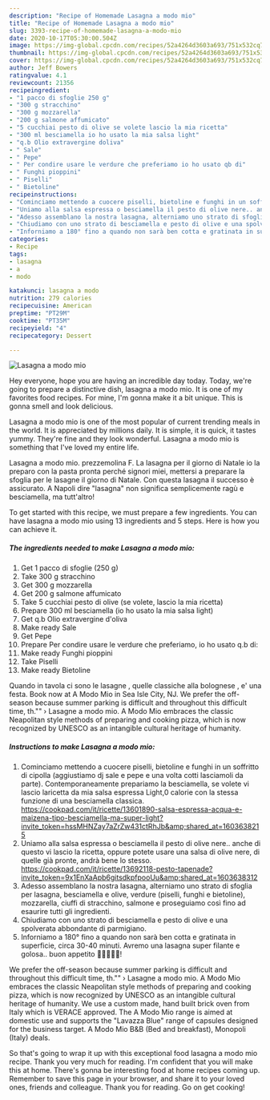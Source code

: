 ```yaml
---
description: "Recipe of Homemade Lasagna a modo mio"
title: "Recipe of Homemade Lasagna a modo mio"
slug: 3393-recipe-of-homemade-lasagna-a-modo-mio
date: 2020-10-17T05:30:00.504Z
image: https://img-global.cpcdn.com/recipes/52a4264d3603a693/751x532cq70/lasagna-a-modo-mio-recipe-main-photo.jpg
thumbnail: https://img-global.cpcdn.com/recipes/52a4264d3603a693/751x532cq70/lasagna-a-modo-mio-recipe-main-photo.jpg
cover: https://img-global.cpcdn.com/recipes/52a4264d3603a693/751x532cq70/lasagna-a-modo-mio-recipe-main-photo.jpg
author: Jeff Bowers
ratingvalue: 4.1
reviewcount: 21356
recipeingredient:
- "1 pacco di sfoglie 250 g"
- "300 g stracchino"
- "300 g mozzarella"
- "200 g salmone affumicato"
- "5 cucchiai pesto di olive se volete lascio la mia ricetta"
- "300 ml besciamella io ho usato la mia salsa light"
- "q.b Olio extravergine doliva"
- " Sale"
- " Pepe"
- " Per condire usare le verdure che preferiamo io ho usato qb di"
- " Funghi pioppini"
- " Piselli"
- " Bietoline"
recipeinstructions:
- "Cominciamo mettendo a cuocere piselli, bietoline e funghi in un soffritto di cipolla (aggiustiamo dj sale e pepe e una volta cotti lasciamoli da parte). Contemporaneamente prepariamo la besciamella, se volete vi lascio laricetta da mia salsa espressa Light,0 calorie con la stessa funzione di una besciamella classica. https://cookpad.com/it/ricette/13601890-salsa-espressa-acqua-e-maizena-tipo-besciamella-ma-super-light?invite_token=hssMHNZay7aZrZw431ctRhJb&amp;shared_at=1603638215"
- "Uniamo alla salsa espressa o besciamella il pesto di olive nere.. anche di questo vi lascio la ricetta, oppure potete usare una salsa di olive nere, di quelle già pronte, andrà bene lo stesso. https://cookpad.com/it/ricette/13692118-pesto-tapenade?invite_token=9x1EnXaApb6gitsdkpfpooUu&amp;shared_at=1603638312"
- "Adesso assemblano la nostra lasagna, alterniamo uno strato di sfoglia per lasagna, besciamella e olive, verdure (piselli, funghi e bietoline), mozzarella, ciuffi di stracchino, salmone e proseguiamo così fino ad esaurire tutti gli ingredienti."
- "Chiudiamo con uno strato di besciamella e pesto di olive e una spolverata abbondante di parmigiano."
- "Inforniamo a 180° fino a quando non sarà ben cotta e gratinata in superficie, circa 30-40 minuti. Avremo una lasagna super filante e golosa.. buon appetito 🌻🌻🌻🌻🌻!"
categories:
- Recipe
tags:
- lasagna
- a
- modo

katakunci: lasagna a modo 
nutrition: 279 calories
recipecuisine: American
preptime: "PT29M"
cooktime: "PT35M"
recipeyield: "4"
recipecategory: Dessert

---
```



![Lasagna a modo mio](https://img-global.cpcdn.com/recipes/52a4264d3603a693/751x532cq70/lasagna-a-modo-mio-recipe-main-photo.jpg)

Hey everyone, hope you are having an incredible day today. Today, we're going to prepare a distinctive dish, lasagna a modo mio. It is one of my favorites food recipes. For mine, I'm gonna make it a bit unique. This is gonna smell and look delicious.

Lasagna a modo mio is one of the most popular of current trending meals in the world. It is appreciated by millions daily. It is simple, it is quick, it tastes yummy. They're fine and they look wonderful. Lasagna a modo mio is something that I've loved my entire life.

Lasagna a modo mio. prezzemolina F. La lasagna per il giorno di Natale io la preparo con la pasta pronta perché signori miei, mettersi a preparare la sfoglia per le lasagne il giorno di Natale. Con questa lasagna il successo è assicurato. A Napoli dire &#34;lasagna&#34; non significa semplicemente ragù e besciamella, ma tutt&#39;altro!


To get started with this recipe, we must prepare a few ingredients. You can have lasagna a modo mio using 13 ingredients and 5 steps. Here is how you can achieve it.

<!--inarticleads1-->

##### The ingredients needed to make Lasagna a modo mio:

1. Get 1 pacco di sfoglie (250 g)
1. Take 300 g stracchino
1. Get 300 g mozzarella
1. Get 200 g salmone affumicato
1. Take 5 cucchiai pesto di olive (se volete, lascio la mia ricetta)
1. Prepare 300 ml besciamella (io ho usato la mia salsa light)
1. Get q.b Olio extravergine d&#39;oliva
1. Make ready  Sale
1. Get  Pepe
1. Prepare  Per condire usare le verdure che preferiamo, io ho usato q.b di:
1. Make ready  Funghi pioppini
1. Take  Piselli
1. Make ready  Bietoline


Quando in tavola ci sono le lasagne , quelle classiche alla bolognese , e&#39; una festa. Book now at A Modo Mio in Sea Isle City, NJ. We prefer the off-season because summer parking is difficult and throughout this difficult time, th.&#34;&#34; › Lasagne a modo mio. A Modo Mio embraces the classic Neapolitan style methods of preparing and cooking pizza, which is now recognized by UNESCO as an intangible cultural heritage of humanity. 

<!--inarticleads2-->

##### Instructions to make Lasagna a modo mio:

1. Cominciamo mettendo a cuocere piselli, bietoline e funghi in un soffritto di cipolla (aggiustiamo dj sale e pepe e una volta cotti lasciamoli da parte). Contemporaneamente prepariamo la besciamella, se volete vi lascio laricetta da mia salsa espressa Light,0 calorie con la stessa funzione di una besciamella classica. https://cookpad.com/it/ricette/13601890-salsa-espressa-acqua-e-maizena-tipo-besciamella-ma-super-light?invite_token=hssMHNZay7aZrZw431ctRhJb&amp;shared_at=1603638215
1. Uniamo alla salsa espressa o besciamella il pesto di olive nere.. anche di questo vi lascio la ricetta, oppure potete usare una salsa di olive nere, di quelle già pronte, andrà bene lo stesso. https://cookpad.com/it/ricette/13692118-pesto-tapenade?invite_token=9x1EnXaApb6gitsdkpfpooUu&amp;shared_at=1603638312
1. Adesso assemblano la nostra lasagna, alterniamo uno strato di sfoglia per lasagna, besciamella e olive, verdure (piselli, funghi e bietoline), mozzarella, ciuffi di stracchino, salmone e proseguiamo così fino ad esaurire tutti gli ingredienti.
1. Chiudiamo con uno strato di besciamella e pesto di olive e una spolverata abbondante di parmigiano.
1. Inforniamo a 180° fino a quando non sarà ben cotta e gratinata in superficie, circa 30-40 minuti. Avremo una lasagna super filante e golosa.. buon appetito 🌻🌻🌻🌻🌻!


We prefer the off-season because summer parking is difficult and throughout this difficult time, th.&#34;&#34; › Lasagne a modo mio. A Modo Mio embraces the classic Neapolitan style methods of preparing and cooking pizza, which is now recognized by UNESCO as an intangible cultural heritage of humanity. We use a custom made, hand built brick oven from Italy which is VERACE approved. The A Modo Mio range is aimed at domestic use and supports the &#34;Lavazza Blue&#34; range of capsules designed for the business target. A Modo Mio B&amp;B (Bed and breakfast), Monopoli (Italy) deals. 

So that's going to wrap it up with this exceptional food lasagna a modo mio recipe. Thank you very much for reading. I'm confident that you will make this at home. There's gonna be interesting food at home recipes coming up. Remember to save this page in your browser, and share it to your loved ones, friends and colleague. Thank you for reading. Go on get cooking!
